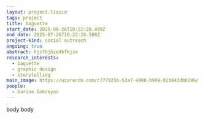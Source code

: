 ```yaml
---
layout: project.liquid
tags: project
title: baguette
start_date: 2025-06-26T10:22:28.499Z
end_date: 2025-07-26T10:22:28.508Z
project-kind: social outreach
ongoing: true
abstract: hjzfbjhzedbfkjze
research_interests:
  - baguette
  - graphic design
  - storytelling
main_image: https://ucarecdn.com/c777925b-53a7-4908-b998-02b043db0286/
people:
  - Garine Gokceyan
---
```

body body